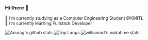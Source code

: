 ### Hi there 👋

🔭 I’m currently studying as a Computer Engineering Student @KMITL  
🌱 I’m currently learning Fullstack Developer

![Anurag's github stats](https://github-readme-stats.vercel.app/api?username=Poomipat-Ch&theme=radical&show_icons=true&include_all_commits=true&hide_border=true)
![Top Langs](https://github-readme-stats.vercel.app/api/top-langs/?username=Poomipat-Ch&layout=compact&theme=radical&show_icons=true&hide_border=true)
![willianrod's wakatime stats](https://github-readme-stats.vercel.app/api/wakatime?username=Poomipat_kenta420&layout=compact&theme=radical&show_icons=true&hide_border=true)
